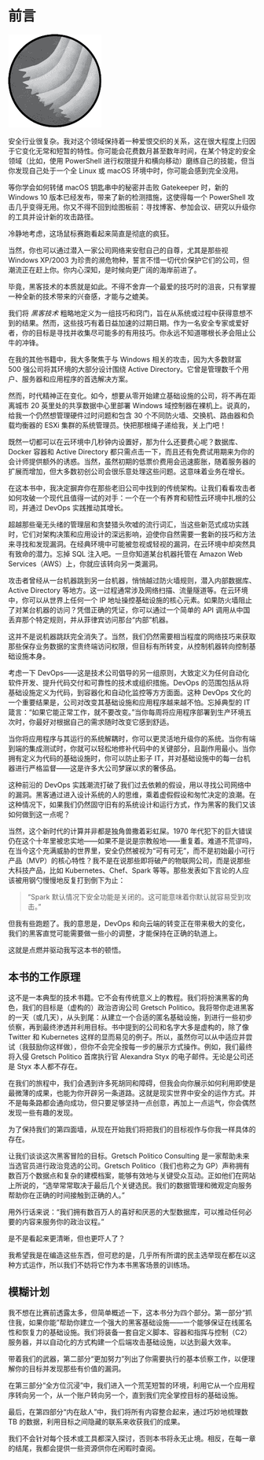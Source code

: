 # 前言

![](img/chapterart.png)

安全行业很复杂。我对这个领域保持着一种爱恨交织的关系，这在很大程度上归因于它变化无常和短暂的特性。你可能会花费数月甚至数年时间，在某个特定的安全领域（比如，使用 PowerShell 进行权限提升和横向移动）磨练自己的技能，但当你发现自己处于一个全 Linux 或 macOS 环境中时，你可能会感到完全没用。

等你学会如何转储 macOS 钥匙串中的秘密并击败 Gatekeeper 时，新的 Windows 10 版本已经发布，带来了新的检测措施，这使得每一个 PowerShell 攻击几乎变得无用。你又不得不回到绘图板前：寻找博客、参加会议、研究以升级你的工具并设计新的攻击路径。

冷静地考虑，这场鼠标赛跑看起来简直是彻底的疯狂。

当然，你也可以通过潜入一家公司网络来安慰自己的自尊，尤其是那些视 Windows XP/2003 为珍贵的濒危物种，誓言不惜一切代价保护它们的公司，但潮流正在赶上你。你内心深知，是时候向更广阔的海岸前进了。

毕竟，黑客技术的本质就是如此。不得不舍弃一个最爱的技巧时的沮丧，只有掌握一种全新的技术带来的兴奋感，才能与之媲美。

我们将 *黑客技术* 粗略地定义为一组技巧和窍门，旨在从系统或过程中获得意想不到的结果。然而，这些技巧有着日益加速的过期日期。作为一名安全专家或爱好者，你的目标是寻找并收集尽可能多的有用技巧。你永远不知道哪根长矛会阻止公牛的冲锋。

在我的其他书籍中，我大多聚焦于与 Windows 相关的攻击，因为大多数财富 500 强公司将其环境的大部分设计围绕 Active Directory。它曾是管理数千个用户、服务器和应用程序的首选解决方案。

然而，时代精神正在变化。如今，想要从零开始建立基础设施的公司，将不再在距离城市 20 英里处的共享数据中心里部署 Windows 域控制器在裸机上。说真的，给我一个仍然想管理硬件过时问题和包含 30 个不同防火墙、交换机、路由器和负载均衡器的 ESXi 集群的系统管理员。快把那根绳子递给我，关上门吧！

既然一切都可以在云环境中几秒钟内设置好，那为什么还要费心呢？数据库、Docker 容器和 Active Directory 都只需点击一下，而且还有免费试用期来为你的会计师提供额外的诱惑。当然，虽然初期的低票价费用会迅速膨胀，随着服务器的扩展而增加，但大多数初创公司会很乐意处理这些问题。这意味着业务在增长。

在这本书中，我决定摒弃你在那些老旧公司中找到的传统架构。让我们看看攻击者如何攻破一个现代且值得一试的对手：一个在一个有养育和韧性云环境中扎根的公司，并通过 DevOps 实践推动其增长。

超越那些毫无头绪的管理层和贪婪猎头吹嘘的流行词汇，当这些新范式成功实践时，它们对架构决策和应用设计的深远影响，迫使你自然需要一套新的技巧和方法来寻找和发现漏洞。在经典环境中可能被忽视或轻视的漏洞，在云环境中却突然具有致命的潜力。忘掉 SQL 注入吧。一旦你知道某台机器托管在 Amazon Web Services（AWS）上，你就应该转向另一类漏洞。

攻击者曾经从一台机器跳到另一台机器，悄悄越过防火墙规则，潜入内部数据库、Active Directory 等地方。这一过程通常涉及网络扫描、流量隧道等。在云环境中，你可以从世界上任何一个 IP 地址操控基础设施的核心元素。如果防火墙阻止了对某台机器的访问？凭借正确的凭证，你可以通过一个简单的 API 调用从中国丢弃那个特定规则，并从菲律宾访问那台“内部”机器。

这并不是说机器跳跃完全消失了。当然，我们仍然需要相当程度的网络技巧来获取那些保存业务数据的宝贵终端访问权限，但目标有所转变，从控制机器转向控制基础设施本身。

考虑一下 DevOps——这是技术公司倡导的另一组原则，大致定义为任何自动化软件开发、提升代码交付和可靠性的技术或组织措施。DevOps 的范围包括从将基础设施定义为代码，到容器化和自动化监控等方方面面。这种 DevOps 文化的一个重要结果是，公司对改变其基础设施和应用程序越来越不怕。忘掉典型的 IT 箴言：“如果它能正常工作，就不要改变。”当你每周将应用程序部署到生产环境五次时，你最好对根据自己的需求随时改变它感到舒适。

当你将应用程序与其运行的系统解耦时，你可以更灵活地升级你的系统。当你有端到端的集成测试时，你就可以轻松地修补代码中的关键部分，且副作用最小。当你拥有定义为代码的基础设施时，你可以防止影子 IT，并对基础设施中的每一台机器进行严格监督——这是许多大公司梦寐以求的奢侈品。

这种前沿的 DevOps 实践潮流打破了我们过去依赖的假设，用以寻找公司网络中的漏洞。黑客通过进入设计系统的人的思维，乘着虚假假设和匆忙决定的浪潮。在这种情况下，如果我们仍然固守旧有的系统设计和运行方式，作为黑客的我们又该如何做到这一点呢？

当然，这个新时代的计算并非都是独角兽撒着彩虹屎。1970 年代犯下的巨大错误仍在这个十年里被忠实地——如果不是说是宗教般地——重复着。难道不荒谬吗，在当今这个充满威胁的世界里，安全仍然被视为“可有可无”，而不是初始最小可行产品（MVP）的核心特性？我不是在说那些即将破产的物联网公司，而是说那些大科技产品，比如 Kubernetes、Chef、Spark 等等。那些发表如下言论的人应该被用钢勺慢慢地反复打到倒下为止：

> “Spark 默认情况下安全功能是关闭的。这可能意味着你默认就容易受到攻击。”

但我有些跑题了。我的意思是，DevOps 和向云端的转变正在带来极大的变化，我们的黑客直觉可能需要做一些小的调整，才能保持在正确的轨道上。

这就是点燃并驱动我写这本书的顿悟。

## 本书的工作原理

这不是一本典型的技术书籍。它不会有传统意义上的教程。我们将扮演黑客的角色，我们的目标是（虚构的）政治咨询公司 Gretsch Politico。我将带你走进黑客的一天（或几天），从头到尾：从建立一个合适的匿名基础设施，到进行一些初步侦察，再到最终渗透并利用目标。书中提到的公司和名字大多是虚构的，除了像 Twitter 和 Kubernetes 这样的显而易见的例子。所以，虽然你可以从中适应并尝试（我鼓励你这样做），但你不会完全按每一步的展示方式操作。例如，我们最终将入侵 Gretsch Politico 首席执行官 Alexandra Styx 的电子邮件。无论是公司还是 Styx 本人都不存在。

在我们的旅程中，我们会遇到许多死胡同和障碍，但我会向你展示如何利用即使是最微薄的成果，也能为你开辟另一条道路。这就是现实世界中安全的运作方式。并不是每条路都会通向成功，但只要足够坚持一点创意，再加上一点运气，你会偶然发现一些有趣的发现。

为了保持我们的第四面墙，从现在开始我们将把我们的目标视作与你我一样具体的存在。

让我们谈谈这次黑客冒险的目标。Gretsch Politico Consulting 是一家帮助未来当选官员进行政治竞选的公司。Gretsch Politico（我们也称之为 GP）声称拥有数百万个数据点和复杂的建模档案，能够有效地与关键受众互动。正如他们在网站上所说的，“选举常常取决于最后几个关键选民。我们的数据管理和微观定向服务帮助你在正确的时间接触到正确的人。”

用外行话来说：“我们拥有数百万人的喜好和厌恶的大型数据库，可以推动任何必要的内容来服务你的政治议程。”

是不是看起来更清晰，但也更吓人了？

我希望我是在编造这些东西，但可悲的是，几乎所有所谓的民主选举现在都在以这种方式运作，所以我们不妨将它作为本书黑客场景的训练场。

## 模糊计划

我不想在比赛前透露太多，但简单概述一下，这本书分为四个部分。第一部分“抓住我，如果你能”帮助你建立一个强大的黑客基础设施——一个能够保证在线匿名性和恢复力的基础设施。我们将装备一套自定义脚本、容器和指挥与控制（C2）服务器，并以自动化的方式构建一个后端攻击基础设施，以达到最大效率。

带着我们的武器，第二部分“更加努力”列出了你需要执行的基本侦察工作，以便理解你的目标并发现那些有价值的漏洞。

在第三部分“全方位沉浸”中，我们进入一个荒芜短暂的环境，利用它从一个应用程序转向另一个，从一个账户转向另一个，直到我们完全掌控目标的基础设施。

最后，在第四部分“内在敌人”中，我们将所有内容整合起来，通过巧妙地梳理数 TB 的数据，利用目标之间隐藏的联系来收获我们的成果。

我们不会针对每个技术或工具都深入探讨，否则本书将永无止境。相反，在每一章的结尾，我都会提供一些资源供你在闲暇时查阅。
